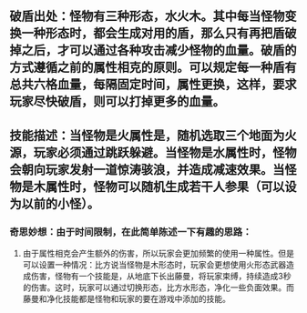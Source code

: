## 破盾出处：怪物有三种形态，水火木。其中每当怪物变换一种形态时，都会生成对用的盾，那么只有再把盾破掉之后，才可以通过各种攻击减少怪物的血量。破盾的方式遵循之前的属性相克的原则。可以规定每一种盾有总共六格血量，每隔固定时间，属性更换，这样，要求玩家尽快破盾，则可以打掉更多的血量。
## 技能描述：当怪物是火属性是，随机选取三个地面为火源，玩家必须通过跳跃躲避。当怪物是水属性时，怪物会朝向玩家发射一道惊涛骇浪，并造成减速效果。当怪物是木属性时，怪物可以随机生成若干人参果（可以设为以前的小怪）。

### 奇思妙想：由于时间限制，在此简单陈述一下有趣的思路：
1. 由于属性相克会产生额外的伤害，所以玩家会更加频繁的使用一种属性。但是可以设置一种情况：比方说当怪物是木形态时，玩家会更想使用火形态武器造成伤害，怪物有一个技能是，从地底下长出藤曼，将玩家束缚，持续造成3秒的伤害。这时，玩家可以通过切换形态，比方水形态，净化一些负面效果。而藤曼和净化技能都是怪物和玩家的要在游戏中添加的技能。
